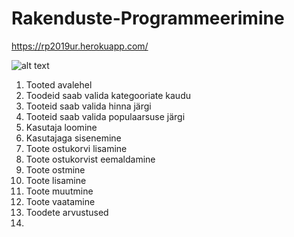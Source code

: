 # Rakenduste-Programmeerimine

https://rp2019ur.herokuapp.com/

![alt text](https://www.testbytes.net/wp-content/uploads/2019/06/Untitled-8.png)

1. Tooted avalehel
2. Toodeid saab valida kategooriate kaudu
3. Tooteid saab valida hinna järgi
4. Tooteid saab valida populaarsuse järgi
5. Kasutaja loomine
6. Kasutajaga sisenemine
7. Toote ostukorvi lisamine
8. Toote ostukorvist eemaldamine
9. Toote ostmine
10. Toote lisamine
11. Toote muutmine
12. Toote vaatamine
13. Toodete arvustused
14. 